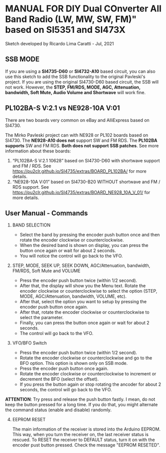 # MANUAL FOR DIY Dual COnverter All Band Radio (LW, MW, SW, FM)" based on SI5351 and SI473X 


Sketch developed by Ricardo Lima Caratti - Jul, 2021

## SSB MODE

If you are using a __SI4735-D60__ or __SI4732-A10__ based circuit, you can also use this sketch to add the SSB functionality  to the original Pavleski's project. If you are using the original SI4730-D60 based circuit, the SSB will not work. However, the __STEP, FM/RDS, MODE, AGC, Attenuation, bandwidth, Soft Mute, Audio Volume and Shortwave__ will work fine. 

## PL102BA-S V:2.1 vs NE928-10A V:01

There are two boards very common on eBay and AlliExpress based on SI4730.

The Mirko Pavleski project can with  NE928 or PL102 boards based on SI4730.  The __NE928-A10 does not__ support SW and FM RDS. The __PL102BA supports__ SW and FM RDS. __Both does not support SSB patches__. See more information about these boards: 

1. “PL102BA-S V:2.1 10628” based on SI4730-D60 with shortwave support and FM / RDS. 
   See https://pu2clr.github.io/SI4735/extras/BOARD_PL102BA/ for more details.
2. “NE928-10A V:01” based on SI4730-B20 WITHOUT shortwave and FM / RDS support. 
   See https://pu2clr.github.io/SI4735/extras/BOARD_NE928_10A_V_01/ for more details. 


## User Manual - Commands

1. BAND SELECTION

   * Select the band by pressing the encoder push button once and then rotate the encoder clockwise or counterclockwise.
   * When the desired band is shown on display, you  can press the button once again or wait for about 2 seconds. 
   * You will notice the control will go back to the VFO.

2. STEP, MODE, SEEK UP, SEEK DOWN, AGC/Attenuation, bandwidth, FM/RDS, Soft Mute and VOLUME

     * Press the encoder push button twice (within 1/2 second).
     * After that, the display will show you the Menu text. Rotate the encoder clockwise or counterclockwise to select the option (STEP, MODE, AGC/Attenuation, bandwidth, VOLUME, etc). 
     * After that, select the option you want to setup by pressing the encoder push button once again. 
     * After that, rotate the encoder clockwise or counterclockwise to select the parameter.
     * Finally, you can press the button once again or wait for about 2 seconds. 
     * The control will go back to the VFO.  

3. VFO/BFO Switch 

    * Press the encoder push button twice (within 1/2 second).
    * Rotate the encoder clockwise or counterclockwise and go to the BFO option. This option is shown only on SSB mode. 
    * Press the encoder push button once again. 
    * Rotate the encoder clockwise or counterclockwise to increment or decrement the BFO (select the offset).
    * If you press the button again or stop rotating the ancoder for about 2 seconds, the control will go back to the VFO. 

__ATTENTION__: Try press and release the push button fastly. I mean, do not keep the button pressed for a long time. If you do that, you might alternate the command status (enable and disable) randomly. 

4. EEPROM RESET

   The main information of the receiver is stored into the Arduino EEPROM. This way, when you turn the receiver on, the last receiver status is rescued. To RESET the receiver to DEFAULT status, turn it on with the encoder pust button pressed. Check the message "EEPROM RESETED". 


